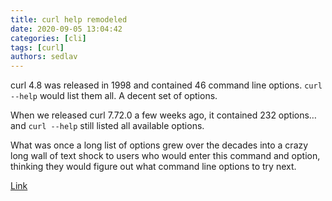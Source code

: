 ```yaml
---
title: curl help remodeled 
date: 2020-09-05 13:04:42
categories: [cli]
tags: [curl]
authors: sedlav
---
```


curl 4.8 was released in 1998 and contained 46 command line options. `curl --help` would list them all. A decent set of options.

When we released curl 7.72.0 a few weeks ago, it contained 232 options… and `curl --help` still listed all available options.

What was once a long list of options grew over the decades into a crazy long wall of text shock to users who would enter this command and option, thinking they would figure out what command line options to try next.

[Link](https://daniel.haxx.se/blog/2020/09/04/curl-help-remodeled/)
